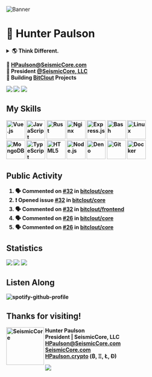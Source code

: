 ![Banner](https://user-images.githubusercontent.com/47159695/112228380-9b1d9900-8c07-11eb-90b8-8280a6a8fa88.png)

# 👋 Hunter Paulson  
<details>
<summary> <b>🌎 Think Different.<b></summary>
<br>
<a href="http://www.youtube.com/watch?v=cpzvwkR1RYU"><img src="https://cdn.seismiccore.com/TGO.jpg"></a>
</details>

📧 **[HPaulson@SeismicCore.com](mailto:hpaulson@SeismicCore.com)**  
💼 President **[@SeismicCore, LLC](https://github.com/SeismicCore)**  
🤝 Building [BitClout](https://bitclout.com) Projects  

<p align="left">
  <img src="https://img.shields.io/badge/Machine-Ubuntu%2020.10-informational?style=flat&logo=linux&style=for-the-badge" />
  <img src="https://img.shields.io/badge/Editor-VSCode-informational?style=flat&logo=visual-studio-code&style=for-the-badge&logoColor=blue" />
  <img src="https://komarev.com/ghpvc/?username=hpaulson&label=Visitors&style=flat" />
</p>

## My Skills
<div align="left">  
<img src="https://profilinator.rishav.dev/skills-assets/vuejs-original-wordmark.svg" alt="Vue.js" height="50" />  
<img src="https://profilinator.rishav.dev/skills-assets/javascript-original.svg" alt="JavaScript" height="50" />  
<img src="https://profilinator.rishav.dev/skills-assets/rust-plain.svg" alt="Rust" height="50" />  
<img src="https://profilinator.rishav.dev/skills-assets/nginx-original.svg" alt="Nginx" height="50" />  
<img src="https://profilinator.rishav.dev/skills-assets/express-original-wordmark.svg" alt="Express.js" height="50" />  
<img src="https://profilinator.rishav.dev/skills-assets/gnu_bash-icon.svg" alt="Bash" height="50" />  
<img src="https://profilinator.rishav.dev/skills-assets/linux-original.svg" alt="Linux" height="50" />  
<br>
<img src="https://profilinator.rishav.dev/skills-assets/mongodb-original-wordmark.svg" alt="MongoDB" height="50" />  
<img src="https://profilinator.rishav.dev/skills-assets/typescript-original.svg" alt="TypeScript" height="50" />  
<img src="https://profilinator.rishav.dev/skills-assets/html5-original-wordmark.svg" alt="HTML5" height="50" />  
<img src="https://profilinator.rishav.dev/skills-assets/nodejs-original-wordmark.svg" alt="Node.js" height="50" />  
<img src="https://profilinator.rishav.dev/skills-assets/deno.svg" alt="Deno" height="50" />  
<img src="https://profilinator.rishav.dev/skills-assets/git-scm-icon.svg" alt="Git" height="50" />  
<img src="https://profilinator.rishav.dev/skills-assets/docker-original-wordmark.svg" alt="Docker" height="50" />  
</div>



</td></tr></table> 


## Public Activity
<!--START_SECTION:activity-->
1. 🗣 Commented on [#32](https://github.com/bitclout/core/issues/32) in [bitclout/core](https://github.com/bitclout/core)
2. ❗️ Opened issue [#32](https://github.com/bitclout/core/issues/32) in [bitclout/core](https://github.com/bitclout/core)
3. 🗣 Commented on [#32](https://github.com/bitclout/frontend/issues/32) in [bitclout/frontend](https://github.com/bitclout/frontend)
4. 🗣 Commented on [#26](https://github.com/bitclout/core/issues/26) in [bitclout/core](https://github.com/bitclout/core)
5. 🗣 Commented on [#26](https://github.com/bitclout/core/issues/26) in [bitclout/core](https://github.com/bitclout/core)
<!--END_SECTION:activity-->

## Statistics
![](https://github-readme-stats.vercel.app/api?username=HPaulson&show_icons=true&count_private=true&hide_border=true?count_private=true&show_border=false&include_all_commits=true&theme=tokyonight)
![](https://api.hpaulson.smc.wtf/api/wakatime/?username=HPaulson&layout=compact&hide_border=true&theme=tokyonight)
![](https://github-readme-streak-stats.herokuapp.com/?user=hpaulson&theme=tokyonight&hide_border=true)


## Listen Along
![spotify-github-profile](https://spotify-github-profile.vercel.app/api/view?uid=ys0l6wuhmcwstj71cegoht8qy&cover_image=false&theme=default)

## Thanks for visiting!
<img align="left" height="100px" width="100px" src="https://user-images.githubusercontent.com/47159695/112367221-07ec6e00-8cb0-11eb-8fa5-65696f10fac4.png" alt="SeismicCore" height="55" /> **Hunter Paulson**  
**President | SeismicCore, LLC**  
[**HPaulson@SeismicCore.com**](mailto:HPaulson@SeismicCore.com)  
[**SeismicCore.com**](https://SeismicCore.com)  
[HPaulson.crypto](http://hpaulson.crypto) (₿, Ξ, Ł, Ð)

![](https://hit.yhype.me/github/profile?user_id=47159695)
